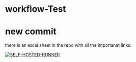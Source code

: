 # workflow-Test
# new commit
there is an excel sheet in the repo with all the importanat links.

[![SELF-HOSTED-RUNNER](https://github.com/Mayur-1999/workflow-Test/actions/workflows/self-hosted-customised-workflow.yaml/badge.svg?branch=main)](https://github.com/Mayur-1999/workflow-Test/actions/workflows/self-hosted-customised-workflow.yaml)
